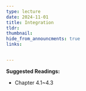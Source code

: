 ```yaml
---
type: lecture
date: 2024-11-01
title: Integration
tldr: 
thumbnail: 
hide_from_announcments: true
links: 


---
```

**Suggested Readings:**
- Chapter 4.1~4.3


